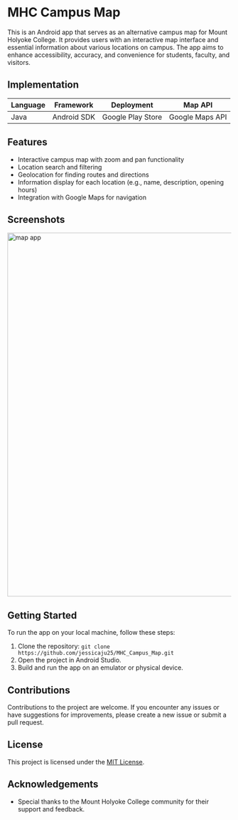 # MHC Campus Map

This is an Android app that serves as an alternative campus map for Mount Holyoke College. It provides users with an interactive map interface and essential information about various locations on campus. The app aims to enhance accessibility, accuracy, and convenience for students, faculty, and visitors.

## Implementation

| Language  | Framework         | Deployment         | Map API         |
|-----------|-------------------|--------------------|-----------------|
| Java      | Android SDK       | Google Play Store  | Google Maps API |

## Features

- Interactive campus map with zoom and pan functionality
- Location search and filtering
- Geolocation for finding routes and directions
- Information display for each location (e.g., name, description, opening hours)
- Integration with Google Maps for navigation

## Screenshots

<img width="817" alt="map app" src="https://github.com/jessicaju25/MHC_Campus_Map/assets/116128813/5b1cbe8e-117b-4f16-b117-a933d1d926d9">

## Getting Started

To run the app on your local machine, follow these steps:

1. Clone the repository: `git clone https://github.com/jessicaju25/MHC_Campus_Map.git`
2. Open the project in Android Studio.
3. Build and run the app on an emulator or physical device.

## Contributions

Contributions to the project are welcome. If you encounter any issues or have suggestions for improvements, please create a new issue or submit a pull request.

## License

This project is licensed under the [MIT License](LICENSE).

## Acknowledgements

- Special thanks to the Mount Holyoke College community for their support and feedback.
